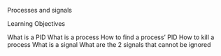 Processes and signals

Learning Objectives

What is a PID
What is a process
How to find a process’ PID
How to kill a process
What is a signal
What are the 2 signals that cannot be ignored
